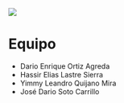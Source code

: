 
![](https://i.postimg.cc/6qvmPg3Z/cover-photo-2.png)

Equipo
=============

* Dario Enrique Ortiz Agreda
* Hassir Elias Lastre Sierra
* Yimmy Leandro Quijano Mira
* José Dario Soto Carrillo


